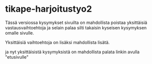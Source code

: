 # tikape-harjoitustyo2

Tässä versiossa kysymykset sivuilta on mahdollista poistaa
yksittäisiä vastausvaihtoehtoja ja selain palaa silti takaisin
kyseisen kysymyksen omalle sivulle. 

Yksittäisiä vaihtoehtoja on lisäksi mahdollista lisätä.

ja nyt yksittäisistä kysymyksistä on mahdollista palata
linkin avulla "etusivulle"
